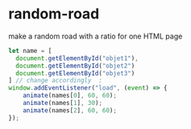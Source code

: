 # random-road
make a random road with a ratio for one HTML page

```javascript
let name = [
  document.getElementById("objet1"),
  document.getElementById("objet2")
  document.getElementById("objet3")
] // change accordingly  : 
window.addEventListener("load", (event) => {
    animate(names[0], 60, 60);
    animate(names[1], 30);
    animate(names[2], 60, 60);
});
```
